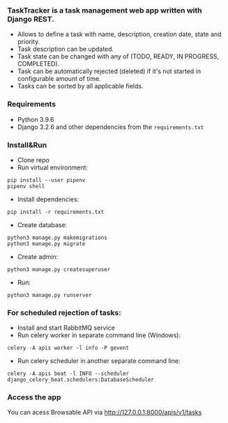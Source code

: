 ### TaskTracker is a task management web app written with Django REST.

- Allows to define a task with name, description, creation date, state and priority.
- Task description can be updated.
- Task state can be changed with any of (TODO, READY, IN PROGRESS, COMPLETED).
- Task can be automatically rejected (deleted) if it's not started in configurable amount of time.
- Tasks can be sorted by all applicable fields.

### Requirements

- Python 3.9.6
- Django 3.2.6 and other dependencies from the `requirements.txt`

### Install&Run
- Clone repo
- Run virtual environment:
```
pip install --user pipenv
pipenv shell
```
- Install dependencies:
```
pip install -r requirements.txt
```
- Create database:
```
python3 manage.py makemigrations
python3 manage.py migrate
```
- Create admin:
```
python3 manage.py createsuperuser
```
- Run:
```
python3 manage.py runserver
```
### For scheduled rejection of tasks:
- Install and start RabbitMQ service
- Run celery worker in separate command line (Windows):
```
celery -A apis worker -l info -P gevent
```
- Run celery scheduler in another separate command line:
```
celery -A apis beat -l INFO --scheduler django_celery_beat.schedulers:DatabaseScheduler
```
### Access the app

You can acess Browsable API via http://127.0.0.1:8000/apis/v1/tasks
